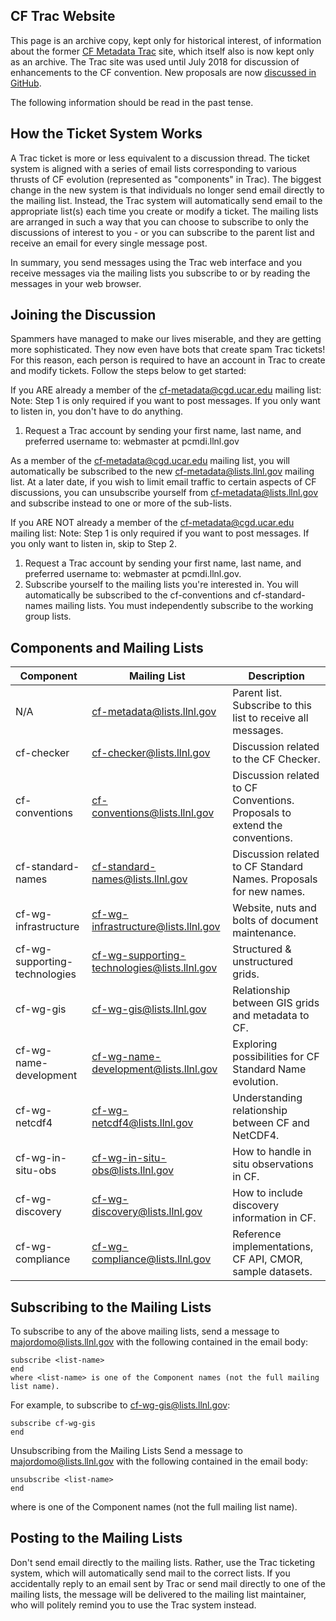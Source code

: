 ## CF Trac Website

This page is an archive copy, kept only for historical interest, of information about the former [CF Metadata Trac](Data/trac.html) site, which itself also is now kept only as an archive.
The Trac site was used until July 2018 for discussion of enhancements to the CF convention.
New proposals are now [discussed in GitHub](discussion.md).

The following information should be read in the past tense.

## How the Ticket System Works

A Trac ticket is more or less equivalent to a discussion thread.
The ticket system is aligned with a series of email lists corresponding to various thrusts of CF evolution (represented as "components" in Trac).
The biggest change in the new system is that individuals no longer send email directly to the mailing list.
Instead, the Trac system will automatically send email to the appropriate list(s) each time you create or modify a ticket.
The mailing lists are arranged in such a way that you can choose to subscribe to only the discussions of interest to you - or you can subscribe to the parent list and receive an email for every single message post.

In summary, you send messages using the Trac web interface and you receive messages via the mailing lists you subscribe to or by reading the messages in your web browser.

## Joining the Discussion

Spammers have managed to make our lives miserable, and they are getting more sophisticated.
They now even have bots that create spam Trac tickets!
For this reason, each person is required to have an account in Trac to create and modify tickets.
Follow the steps below to get started:

If you ARE already a member of the cf-metadata@cgd.ucar.edu mailing list:
Note: Step 1 is only required if you want to post messages.
If you only want to listen in, you don't have to do anything.

1. Request a Trac account by sending your first name, last name, and preferred username to: webmaster at pcmdi.llnl.gov

As a member of the cf-metadata@cgd.ucar.edu mailing list, you will automatically be subscribed to the new cf-metadata@lists.llnl.gov mailing list.
At a later date, if you wish to limit email traffic to certain aspects of CF discussions, you can unsubscribe yourself from cf-metadata@lists.llnl.gov and subscribe instead to one or more of the sub-lists.

If you ARE NOT already a member of the cf-metadata@cgd.ucar.edu mailing list: 
Note: Step 1 is only required if you want to post messages.
If you only want to listen in, skip to Step 2.

1. Request a Trac account by sending your first name, last name, and preferred username to: webmaster at pcmdi.llnl.gov.
2. Subscribe yourself to the mailing lists you're interested in.
You will automatically be subscribed to the cf-conventions and cf-standard-names mailing lists.
You must independently subscribe to the working group lists.

## Components and Mailing Lists

Component	| Mailing List | Description
--- | --- | ---
N/A | cf-metadata@lists.llnl.gov | Parent list. Subscribe to this list to receive all messages.
cf-checker | cf-checker@lists.llnl.gov | Discussion related to the CF Checker. 
cf-conventions | cf-conventions@lists.llnl.gov |Discussion related to CF Conventions. Proposals to extend the conventions.
cf-standard-names | cf-standard-names@lists.llnl.gov | Discussion related to CF Standard Names. Proposals for new names.
cf-wg-infrastructure | cf-wg-infrastructure@lists.llnl.gov | Website, nuts and bolts of document maintenance.
cf-wg-supporting-technologies | cf-wg-supporting-technologies@lists.llnl.gov | Structured & unstructured grids.
cf-wg-gis | cf-wg-gis@lists.llnl.gov | Relationship between GIS grids and metadata to CF.
cf-wg-name-development | cf-wg-name-development@lists.llnl.gov | Exploring possibilities for CF Standard Name evolution.
cf-wg-netcdf4 | cf-wg-netcdf4@lists.llnl.gov | Understanding relationship between CF and NetCDF4.
cf-wg-in-situ-obs | cf-wg-in-situ-obs@lists.llnl.gov | How to handle in situ observations in CF.
cf-wg-discovery | cf-wg-discovery@lists.llnl.gov | How to include discovery information in CF.
cf-wg-compliance | cf-wg-compliance@lists.llnl.gov | Reference implementations, CF API, CMOR, sample datasets.
 
## Subscribing to the Mailing Lists

To subscribe to any of the above mailing lists, send a message to majordomo@lists.llnl.gov with the following contained in the email body:

    subscribe <list-name>
    end
    where <list-name> is one of the Component names (not the full mailing list name).

For example, to subscribe to cf-wg-gis@lists.llnl.gov:

    subscribe cf-wg-gis
    end

Unsubscribing from the Mailing Lists
Send a message to majordomo@lists.llnl.gov with the following contained in the email body:

    unsubscribe <list-name>
    end

where <list-name> is one of the Component names (not the full mailing list name).

## Posting to the Mailing Lists

Don't send email directly to the mailing lists.
Rather, use the Trac ticketing system, which will automatically send mail to the correct lists.
If you accidentally reply to an email sent by Trac or send mail directly to one of the mailing lists, the message will be delivered to the mailing list maintainer, who will politely remind you to use the Trac system instead.
